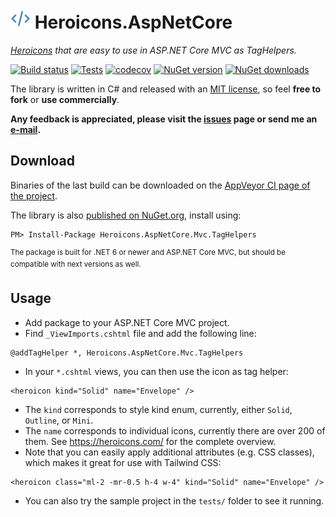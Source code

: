 ![Heroicons.AspNetCore logo](https://raw.githubusercontent.com/tompazourek/Heroicons.AspNetCore/master/assets/logo_32.png) Heroicons.AspNetCore
=====================

*[Heroicons](https://heroicons.com/) that are easy to use in ASP.NET Core MVC as TagHelpers.*

[![Build status](https://img.shields.io/appveyor/ci/tompazourek/heroicons-aspnetcore/master.svg)](https://ci.appveyor.com/project/tompazourek/heroicons-aspnetcore)
[![Tests](https://img.shields.io/appveyor/tests/tompazourek/heroicons-aspnetcore/master.svg)](https://ci.appveyor.com/project/tompazourek/heroicons-aspnetcore/build/tests)
[![codecov](https://codecov.io/gh/tompazourek/Heroicons.AspNetCore/branch/master/graph/badge.svg?token=31JTU6543K)](https://codecov.io/gh/tompazourek/Heroicons.AspNetCore)
[![NuGet version](https://img.shields.io/nuget/v/Heroicons.AspNetCore.Mvc.TagHelpers.svg)](https://www.nuget.org/packages/Heroicons.AspNetCore.Mvc.TagHelpers/)
[![NuGet downloads](https://img.shields.io/nuget/dt/Heroicons.AspNetCore.Mvc.TagHelpers.svg)](https://www.nuget.org/packages/Heroicons.AspNetCore.Mvc.TagHelpers/)


The library is written in C# and released with an [MIT license](https://raw.githubusercontent.com/tompazourek/Heroicons.AspNetCore.Mvc.TagHelpers/master/LICENSE), so feel **free to fork** or **use commercially**.

**Any feedback is appreciated, please visit the [issues](https://github.com/tompazourek/Heroicons.AspNetCore.Mvc.TagHelpers/issues?state=open) page or send me an [e-mail](mailto:tom.pazourek@gmail.com).**

Download
--------

Binaries of the last build can be downloaded on the [AppVeyor CI page of the project](https://ci.appveyor.com/project/tompazourek/heroicons-aspnetcore/build/artifacts).

The library is also [published on NuGet.org](https://www.nuget.org/packages/Heroicons.AspNetCore.Mvc.TagHelpers/), install using:

```
PM> Install-Package Heroicons.AspNetCore.Mvc.TagHelpers
```

<sup>The package is built for .NET 6 or newer and ASP.NET Core MVC, but should be compatible with next versions as well.</sup>

Usage
-----

- Add package to your ASP.NET Core MVC project.
- Find `_ViewImports.cshtml` file and add the following line:

```cshtml
@addTagHelper *, Heroicons.AspNetCore.Mvc.TagHelpers
```

- In your `*.cshtml` views, you can then use the icon as tag helper:

```cshtml
<heroicon kind="Solid" name="Envelope" />
```

- The `kind` corresponds to style kind enum, currently, either `Solid`, `Outline`, or `Mini`.
- The `name` corresponds to individual icons, currently there are over 200 of them. See https://heroicons.com/ for the complete overview.
- Note that you can easily apply additional attributes (e.g. CSS classes), which makes it great for use with Tailwind CSS:

```cshtml
<heroicon class="ml-2 -mr-0.5 h-4 w-4" kind="Solid" name="Envelope" />
```

- You can also try the sample project in the `tests/` folder to see it running.
